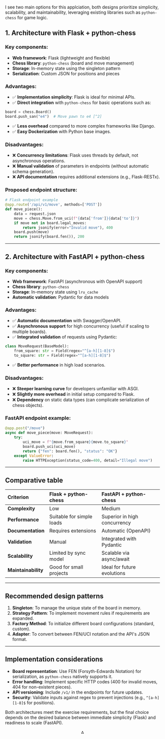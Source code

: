 I see two main options for this applciation, both designs prioritize simplicity, scalability, and maintainability, leveraging existing libraries such as `python-chess` for game logic.


## 1. Architecture with Flask + python-chess

### Key components:

- **Web framework**: Flask (lightweight and flexible)
- **Chess library**: `python-chess` (board and move management)
- **Storage**: In-memory state using the singleton pattern
- **Serialization**: Custom JSON for positions and pieces


### Advantages:

- ✅ **Implementation simplicity**: Flask is ideal for minimal APIs.
- ✅ **Direct integration** with `python-chess` for basic operations such as:

```python
board = chess.Board()
board.push_san("e4")  # Move pawn to e4 [^2]
```

- ✅ **Less overhead** compared to more complex frameworks like Django.
- ✅ **Easy Dockerization** with Python base images.


### Disadvantages:

- ❌ **Concurrency limitations**: Flask uses threads by default, not asynchronous operations.
- ❌ **Manual validation** of parameters in endpoints (without automatic schema generation).
- ❌ **API documentation** requires additional extensions (e.g., Flask-RESTx).


### Proposed endpoint structure:

```python
# Flask endpoint example
@app.route('/api/v1/move', methods=['POST'])
def move_piece():
    data = request.json
    move = chess.Move.from_uci(f"{data['from']}{data['to']}")
    if move not in board.legal_moves:
        return jsonify(error="Invalid move"), 400
    board.push(move)
    return jsonify(board.fen()), 200
```

---

## 2. Architecture with FastAPI + python-chess

### Key components:

- **Web framework**: FastAPI (asynchronous with OpenAPI support)
- **Chess library**: `python-chess`
- **Storage**: In-memory state using `lru_cache`
- **Automatic validation**: Pydantic for data models


### Advantages:

- ✅ **Automatic documentation** with Swagger/OpenAPI.
- ✅ **Asynchronous support** for high concurrency (useful if scaling to multiple boards).
- ✅ **Integrated validation** of requests using Pydantic:

```python
class MoveRequest(BaseModel):
    from_square: str = Field(regex="^[a-h][1-8]$")
    to_square: str = Field(regex="^[a-h][1-8]$")
```

- ✅ **Better performance** in high load scenarios.


### Disadvantages:

- ❌ **Steeper learning curve** for developers unfamiliar with ASGI.
- ❌ **Slightly more overhead** in initial setup compared to Flask.
- ❌ **Dependency** on static data types (can complicate serialization of chess objects).


### FastAPI endpoint example:

```python
@app.post("/move")
async def move_piece(move: MoveRequest):
    try:
        uci_move = f"{move.from_square}{move.to_square}"
        board.push_uci(uci_move)
        return {"fen": board.fen(), "status": "OK"}
    except ValueError:
        raise HTTPException(status_code=400, detail="Illegal move")
```

---

## Comparative table

| Criterion | Flask + python-chess | FastAPI + python-chess |
| :-- | :-- | :-- |
| **Complexity** | Low | Medium |
| **Performance** | Suitable for simple loads | Superior in high concurrency |
| **Documentation** | Requires extensions | Automatic (OpenAPI) |
| **Validation** | Manual | Integrated with Pydantic |
| **Scalability** | Limited by sync model | Scalable via async/await |
| **Maintainability** | Good for small projects | Ideal for future evolutions |


---

## Recommended design patterns

1. **Singleton**: To manage the unique state of the board in memory.
2. **Strategy Pattern**: To implement movement rules if requirements are expanded.
3. **Factory Method**: To initialize different board configurations (standard, custom).
4. **Adapter**: To convert between FEN/UCI notation and the API's JSON format.

---

## Implementation considerations

- **Board representation**: Use FEN (Forsyth-Edwards Notation) for serialization, as `python-chess` natively supports it.
- **Error handling**: Implement specific HTTP codes (400 for invalid moves, 404 for non-existent pieces).
- **API versioning**: Include `/v1/` in the endpoints for future updates.
- **Security**: Validate inputs against regex to prevent injections (e.g., `^[a-h][1-8]$` for positions).

Both architectures meet the exercise requirements, but the final choice depends on the desired balance between immediate simplicity (Flask) and readiness to scale (FastAPI).

<div style="text-align: center">⁂</div>

```python

```